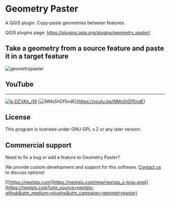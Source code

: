 # Geometry Paster

A QGIS plugin. Copy-paste geometries between features.

QGIS plugins page: https://plugins.qgis.org/plugins/geometry_paster/ 


## Take a geometry from a source feature and paste it in a target feature

![geometrypaster](https://github.com/nextgis/qgis_geometry_paster/assets/101568545/255c81a6-d3a2-4699-b8f1-6ba891222f4d)

## YouTube
-------------
[![k-DZVAh_i18](https://github.com/nextgis/qgis_osminfo/assets/101568545/990640a5-11e7-42f5-838a-fc6f679d7475)](https://youtu.be/k-DZVAh_i18)
[![NMs5hDf5ndE](https://github.com/nextgis/qgis_geometry_paster/assets/101568545/7d0bca7c-2922-4b3a-aadb-c71724c8b13d)[(https://youtu.be/NMs5hDf5ndE)

License
-------------
This program is licensed under GNU GPL v.2 or any later version.

Commercial support
------------------
Need to fix a bug or add a feature to Geometry Paster? 

We provide custom development and support for this software. [Contact us](https://nextgis.com/contact/?utm_source=nextgis-github&utm_medium=plugins&utm_campaign=geometrypaster) to discuss options!


[![https://nextgis.com](https://nextgis.com/img/nextgis_x-logo.png)](https://nextgis.com?utm_source=nextgis-github&utm_medium=plugins&utm_campaign=geometrypaster)
